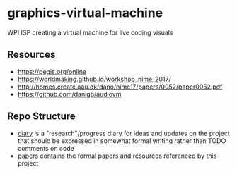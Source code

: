 # graphics-virtual-machine
WPI ISP creating a virtual machine for live coding visuals



## Resources

- https://pegjs.org/online
- https://worldmaking.github.io/workshop_nime_2017/
- http://homes.create.aau.dk/dano/nime17/papers/0052/paper0052.pdf
- https://github.com/danigb/audiovm



## Repo Structure

- [diary](diary.md) is a "research"/progress diary for ideas and updates on the project that should be expressed in somewhat formal writing rather than TODO comments on code
- [papers](papers) contains the formal papers and resources referenced by this project